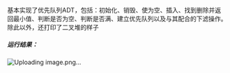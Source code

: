 基本实现了优先队列ADT，包括：初始化、销毁、使为空、插入、找到删除并返回最小值、判断是否为空、判断是否满、建立优先队列以及与其配合的下滤操作。
除此以外，还打印了二叉堆的样子
##### 运行结果：
![Uploading image.png…]()
